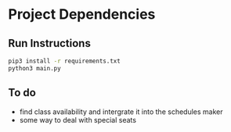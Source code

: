 # Project Dependencies

## Run Instructions

```sh
pip3 install -r requirements.txt
python3 main.py
```
## To do
- find class availability and intergrate it into the schedules maker
- some way to deal with special seats
